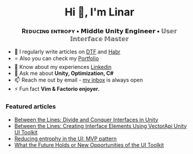 <h1 align="center">Hi 👋, I'm Linar</h1>
<h3 align="center">Rᴇᴅᴜᴄɪɴɢ ᴇɴᴛʀᴏᴘʏ • 𝗠𝗶𝗱𝗱𝗹𝗲 𝗨𝗻𝗶𝘁𝘆 𝗘𝗻𝗴𝗶𝗻𝗲𝗲𝗿 • 𝕌𝕤𝕖𝕣 𝕀𝕟𝕥𝕖𝕣𝕗𝕒𝕔𝕖 𝕄𝕒𝕤𝕥𝕖𝕣</h3>

- 📝 I regularly write articles on [DTF](https://dtf.ru/u/197646-linar-khilazhev) and [Habr](https://habr.com/ru/users/LinarMast/publications/articles/)
- ⭐ Also you can check my [Portfolio](Portfolio.MD)
- 📄 Know about my experiences [Linkedin](https://www.linkedin.com/in/linar-khilazhev/)
- 💬 Ask me about **Unity, Optimization, C#**
- 📫 Reach me out by email - <a href="mailto:zzlinarzz@gmail.com">my inbox</a> is always open
- ⚡ Fun fact **Vim & Factorio enjoyer.**


<h3> Featured articles</h3>

- [Between the Lines: Divide and Conquer Interfaces in Unity](https://dtf.ru/gamedev/2215784-razdelyaem-i-vlastvuem-nad-interfeisami-v-unity)
- [Between the Lines: Creating Interface Elements Using VectorApi Unity UI Toolkit](https://habr.com/ru/articles/803651/)
- [Reducing entrophy in the UI: MVP pattern](https://dtf.ru/gamedev/2036089-umenshaem-haos-v-ui-pattern-mvp)
- [What the Future Holds or New Opportunities of the UI Toolkit](https://dtf.ru/gamedev/2540623-chto-neset-nam-den-gryadushii-ili-novye-vozmozhnosti-ui-toolkita-s-kodom-i-kartinkami)
